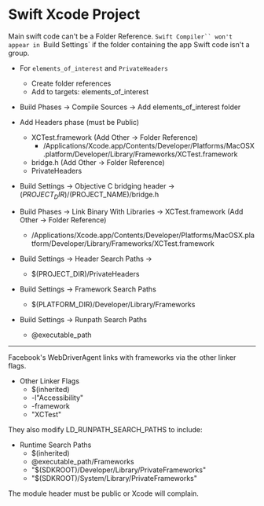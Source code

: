 
# Swift Xcode Project

Main swift code can't be a Folder Reference.
`Swift Compiler`` won't appear in `Build Settings` if the folder containing the app Swift code isn't a group.


- For `elements_of_interest` and `PrivateHeaders`
  - Create folder references
  - Add to targets: elements_of_interest
- Build Phases -> Compile Sources -> Add elements_of_interest folder


- Add Headers phase (must be Public)
  - XCTest.framework (Add Other -> Folder Reference)
    - /Applications/Xcode.app/Contents/Developer/Platforms/MacOSX.platform/Developer/Library/Frameworks/XCTest.framework
  - bridge.h (Add Other -> Folder Reference)
  - PrivateHeaders

- Build Settings -> Objective C bridging header -> $(PROJECT_DIR)/$(PROJECT_NAME)/bridge.h
- Build Phases -> Link Binary With Libraries -> XCTest.framework  (Add Other -> Folder Reference)
  - /Applications/Xcode.app/Contents/Developer/Platforms/MacOSX.platform/Developer/Library/Frameworks/XCTest.framework

- Build Settings -> Header Search Paths ->
  - $(PROJECT_DIR)/PrivateHeaders
- Build Settings -> Framework Search Paths
  - $(PLATFORM_DIR)/Developer/Library/Frameworks
- Build Settings -> Runpath Search Paths
  - @executable_path

-----

Facebook's WebDriverAgent links with frameworks via the other linker flags.

- Other Linker Flags
  - $(inherited)
  -  -l"Accessibility"
  -  -framework
  -  "XCTest"

They also modify LD_RUNPATH_SEARCH_PATHS to include:

- Runtime Search Paths
  - $(inherited)
  - @executable_path/Frameworks
  - "$(SDKROOT)/Developer/Library/PrivateFrameworks"
  - "$(SDKROOT)/System/Library/PrivateFrameworks"

The module header must be public or Xcode will complain.
